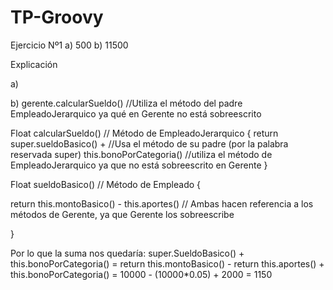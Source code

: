 # TP-Groovy

Ejercicio Nº1
a) 500
b) 11500

Explicación

a)

b) gerente.calcularSueldo() //Utiliza el método del padre EmpleadoJerarquico ya qué en Gerente no está sobreescrito

Float calcularSueldo() // Método de EmpleadoJerarquico
{
return super.sueldoBasico() + //Usa el método de su padre (por la palabra reservada super)
this.bonoPorCategoria()       //utiliza el método de EmpleadoJerarquico ya que no está sobreescrito en Gerente
}

Float sueldoBasico() // Método de Empleado
{

return this.montoBasico() - this.aportes() // Ambas hacen referencia a los métodos de Gerente, ya que Gerente los sobreescribe

}

Por lo que la suma nos quedaría:
super.SueldoBasico()                                   +    this.bonoPorCategoria()         =
return this.montoBasico() -   return this.aportes()    +    this.bonoPorCategoria()         =
        10000             -      (10000*0.05)          +           2000                     = 1150
